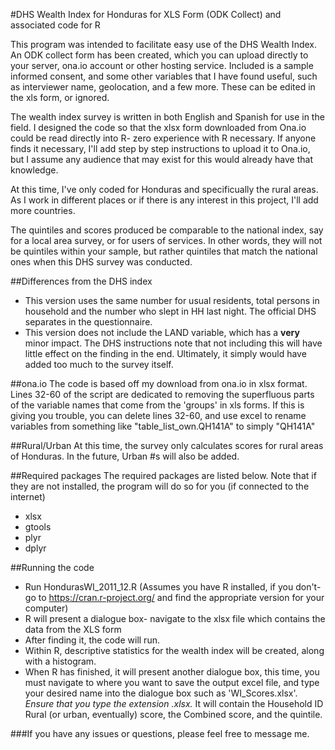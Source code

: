 #DHS Wealth Index for Honduras for XLS Form (ODK Collect) and associated code for R

This program was intended to facilitate easy use of the DHS Wealth Index. An ODK collect form has been created, which you can upload directly to your server, ona.io account or other hosting service. Included is a sample informed consent, and some other variables that I have found useful, such as interviewer name, geolocation, and a few more. These can be edited in the xls form, or ignored.

The wealth index survey is written in both English and Spanish for use in the field. I designed the code so that the xlsx form downloaded from Ona.io could be read directly into R- zero experience with R necessary. If anyone finds it necessary, I'll add step by step instructions to upload it to Ona.io, but I assume any audience that may exist for this would already have that knowledge.

At this time, I've only coded for Honduras and specificually the rural areas. As I work in different places or if there is any interest in this project, I'll add more countries.

The quintiles and scores produced be comparable to the national index, say for a local area survey, or for users of services. In other words, they will not be quintiles within your sample, but rather quintiles that match the national ones when this DHS survey was conducted.

##Differences from the DHS index
* This version uses the same number for usual residents, total persons in household and the number who slept in HH last night. The official DHS separates in the questionnaire.
* This version does not include the LAND variable, which has a **very** minor impact. The DHS instructions note that not including this will have little effect on the finding in the end. Ultimately, it simply would have added too much to the survey itself.

##ona.io
The code is based off my download from ona.io in xlsx format. Lines 32-60 of the script are dedicated to removing the superfluous parts of the variable names that come from the 'groups' in xls forms. If this is giving you trouble, you can delete lines 32-60, and use excel to rename variables from something like "table_list_own.QH141A" to simply "QH141A"

##Rural/Urban
At this time, the survey only calculates scores for rural areas of Honduras. In the future, Urban #s will also be added.

##Required packages
The required packages are listed below. Note that if they are not installed, the program will do so for you (if connected to the internet)
* xlsx
* gtools
* plyr
* dplyr

##Running the code
* Run HondurasWI_2011_12.R (Assumes you have R installed, if you don't- go to https://cran.r-project.org/ and find the appropriate version for your computer)
* R will present a dialogue box- navigate to the xlsx file which contains the data from the XLS form
* After finding it, the code will run.
* Within R, descriptive statistics for the wealth index will be created, along with a histogram.
* When R has finished, it will present another dialogue box, this time, you must navigate to where you want to save the output excel file, and type your desired name into the dialogue box such as 'WI_Scores.xlsx'. *Ensure that you type the extension .xlsx.* It will contain the Household ID Rural (or urban, eventually) score, the Combined score, and the quintile.

###If you have any issues or questions, please feel free to message me.
